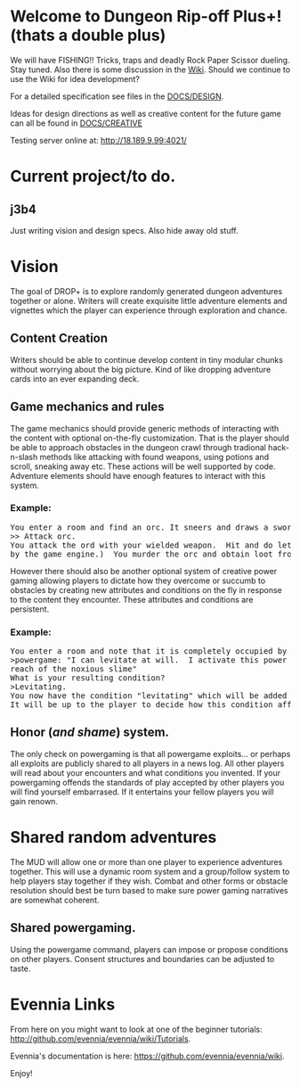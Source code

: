 # Welcome to Dungeon Rip-off Plus+! (thats a double plus)

We will have FISHING!! Tricks, traps and deadly Rock Paper Scissor dueling.
Stay tuned.  Also there is some discussion in the [Wiki](https://github.com/durkdev/DROP/wiki).  Should we continue to use the Wiki for idea development?

For a detailed specification see files in the [DOCS/DESIGN](./DOCS/DESIGN/).

Ideas for design directions as well as creative content for the future game can all be found in [DOCS/CREATIVE](./DOCS/CREATIVE)

Testing server online at: http://18.189.9.99:4021/

# Current project/to do.
## j3b4
Just writing vision and design specs.  Also hide away old stuff.


# Vision
The goal of DROP+ is to explore randomly generated dungeon adventures together or alone. Writers will
create exquisite little adventure elements and vignettes which the player can experience through 
exploration and chance. 

## Content Creation
Writers should be able to continue develop content in tiny modular chunks without worrying about the big 
picture.  Kind of like dropping adventure cards into an ever expanding deck. 

## Game mechanics and rules
The game mechanics should provide generic methods of interacting with the content with optional on-the-fly
customization. That is the player should be able to approach obstacles in the dungeon crawl through tradional
hack-n-slash methods like attacking with found weapons, using potions and scroll, sneaking away etc.  These 
actions will be well supported by code.  Adventure elements should have enough features to interact with this
system. 

### Example:
<pre>
You enter a room and find an orc. It sneers and draws a sword.
>> Attack orc.
You attack the ord with your wielded weapon.  Hit and do lethal damage killing it.  (All this is calculated
by the game engine.)  You murder the orc and obtain loot from its corpse.
</pre>

However there should also be another optional system of creative power gaming allowing players to dictate 
how they overcome or succumb to obstacles by creating new attributes and conditions on the fly in response to 
the content they encounter.  These attributes and conditions are persistent. 

### Example:
<pre>
You enter a room and note that it is completely occupied by sentient green slime. 
>powergame: "I can levitate at will.  I activate this power and float through the room just out of 
reach of the noxious slime"
What is your resulting condition?
>Levitating.
You now have the condition "levitating" which will be added to your status until you manually turn it off. 
It will be up to the player to decide how this condition affects them in future encounters.
</pre>

## Honor (*and shame*) system.
The only check on powergaming is that all powergame exploits... or perhaps all exploits are publicly shared to 
all players in a news log.  All other players will read about your encounters and what conditions you invented.
If your powergaming offends the standards of play accepted by other players you will find yourself embarrased.
If it entertains your fellow players you will gain renown. 

# Shared random adventures
The MUD will allow one or more than one player to experience adventures together.  This will use a dynamic room 
system and a group/follow system to help players stay together if they wish.  Combat and other forms or obstacle
resolution should best be turn based to make sure power gaming narratives are somewhat coherent. 

## Shared powergaming. 
Using the powergame command, players can impose or propose conditions on other players. Consent structures and
boundaries can be adjusted to taste.


# Evennia Links
From here on you might want to look at one of the beginner tutorials:
http://github.com/evennia/evennia/wiki/Tutorials.

Evennia's documentation is here:
https://github.com/evennia/evennia/wiki.

Enjoy!
